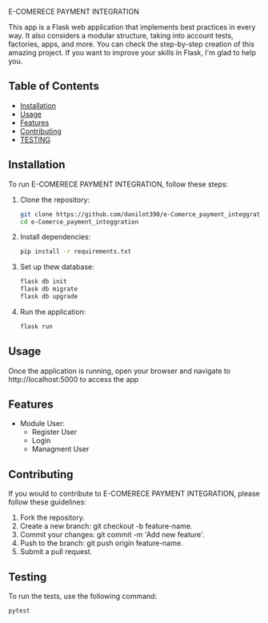 E-COMERECE PAYMENT INTEGRATION

This app is a Flask web application that implements best practices in every way. It also considers a modular structure, taking into account tests, factories, apps, and more. You can check the step-by-step creation of this amazing project. If you want to improve your skills in Flask, I'm glad to help you.

## Table of Contents

- [Installation](#installation)
- [Usage](#usage)
- [Features](#features)
- [Contributing](#contributing)
- [TESTING](#testing)

## Installation

To run E-COMERECE PAYMENT INTEGRATION, follow these steps:
    
1. Clone the repository:
    
    ```bash
    git clone https://github.com/danilot390/e-Comerce_payment_integgration.git
    cd e-Comerce_payment_integgration
    ```

2. Install dependencies:

    ```bash
    pip install -r requirements.txt
    ```
    

3. Set up thew database:
    
    ```bash
    flask db init
    flask db migrate
    flask db upgrade
    ```
    

4. Run the application:
    ```bash
    flask run
    ```

## Usage

Once the application is running, open your browser and navigate to http://localhost:5000 to access the app

## Features

- Module User:
    * Register User
    * Login
    * Managment User

## Contributing

If you would to contribute to E-COMERECE PAYMENT INTEGRATION, please follow these guidelines:

1. Fork the repository.
2. Create a new branch: git checkout -b feature-name.
3. Commit your changes: git commit -m 'Add new feature'.
4. Push to the branch: git push origin feature-name.
5. Submit a pull request.

## Testing

To run the tests, use the following command:

```bash
pytest
```



